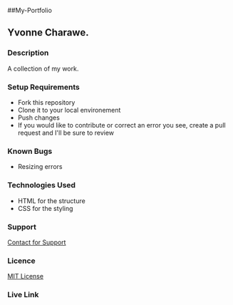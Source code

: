 ##My-Portfolio
## Yvonne Charawe.
### Description
A collection of my work.
### Setup Requirements
- Fork this repository
- Clone it to your local environement
- Push changes
- If you would like to contribute or correct an error you see, create a pull request and I'll be sure to review
### Known Bugs
* Resizing errors
### Technologies Used
* HTML for the structure
* CSS for the styling
### Support
[Contact for Support](https://github.com/Charawey-X)
### Licence
[MIT License](https://github.com/Charawey-X/My-Portfolio/blob/main/LICENSE)
### Live Link

